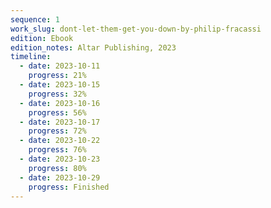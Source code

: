```yaml
---
sequence: 1
work_slug: dont-let-them-get-you-down-by-philip-fracassi
edition: Ebook
edition_notes: Altar Publishing, 2023
timeline:
  - date: 2023-10-11
    progress: 21%
  - date: 2023-10-15
    progress: 32%
  - date: 2023-10-16
    progress: 56%
  - date: 2023-10-17
    progress: 72%
  - date: 2023-10-22
    progress: 76%
  - date: 2023-10-23
    progress: 80%
  - date: 2023-10-29
    progress: Finished
---
```

